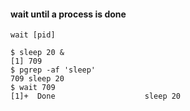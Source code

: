 #### wait until a process is done

```
wait [pid]
```

```
$ sleep 20 &
[1] 709
$ pgrep -af 'sleep'
709 sleep 20
$ wait 709
[1]+  Done                    sleep 20
```